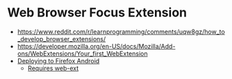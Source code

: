 # Web Browser Focus Extension

 + https://www.reddit.com/r/learnprogramming/comments/uqw8gz/how_to_develop_browser_extensions/
 + https://developer.mozilla.org/en-US/docs/Mozilla/Add-ons/WebExtensions/Your_first_WebExtension
 + [Deploying to Firefox Android](https://extensionworkshop.com/documentation/develop/developing-extensions-for-firefox-for-android/)
   + [Requires web-ext](https://github.com/mozilla/web-ext)
